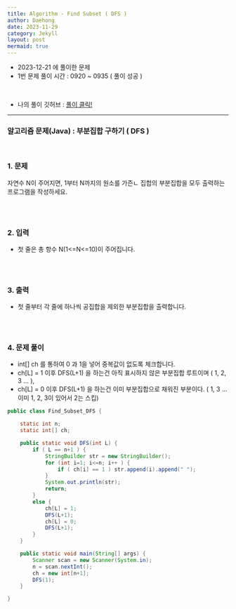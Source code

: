 ```yaml
---
title: Algorithm - Find Subset ( DFS )
author: Daehong
date: 2023-11-29
category: Jekyll
layout: post
mermaid: true
---
```


* 2023-12-21 에 풀이한 문제
* 1번 문제 풀이 시간 : 0920 ~ 0935 ( 풀이 성공 )

<br>

* 나의 풀이 깃허브 : 
[풀이 클릭!](https://github.com/JeonDaehong/study-java-algorithm/blob/main/basic/Find_Subset_DFS.java)

<hr>

### 알고리즘 문제(Java) : 부분집합 구하기 ( DFS )

<br>

### 1. 문제
자연수 N이 주어지면, 1부터 N까지의 원소를 가즌ㄴ 집합의 부분집합을 모두 출력하는 프로그램을 작성하세요.

<br>
<br>

### 2. 입력
* 첫 줄은 총 항수 N(1<=N<=10)이 주어집니다.

<br>
<br>

### 3. 출력
* 첫 줄부터 각 줄에 하나씩 공집합을 제외한 부분집합을 출력합니다.

<br>
<br>

### 4. 문제 풀이
* int[] ch 를 통하여 0 과 1을 넣어 중복값이 없도록 체크합니다.
* ch[L] = 1 이후 DFS(L+1) 을 하는건 아직 표시하지 않은 부분집합 루트이며 ( 1, 2, 3 ... ),
* ch[L] = 0 이후 DFS(L+1) 을 하는건 이미 부분집합으로 채워진 부분이다. ( 1, 3 ... 이미 1, 2, 3이 있어서 2는 스킵)


```java
public class Find_Subset_DFS {

    static int n;
    static int[] ch;

    public static void DFS(int L) {
        if ( L == n+1 ) {
            StringBuilder str = new StringBuilder();
            for (int i=1; i<=n; i++ ) {
                if ( ch[i] == 1 ) str.append(i).append(" ");
            }
            System.out.println(str);
            return;
        }
        else {
            ch[L] = 1;
            DFS(L+1);
            ch[L] = 0;
            DFS(L+1);
        }
    }

    public static void main(String[] args) {
        Scanner scan = new Scanner(System.in);
        n = scan.nextInt();
        ch = new int[n+1];
        DFS(1);
    }

}
```

<br>
<br>
<br>
<br>
<br>
